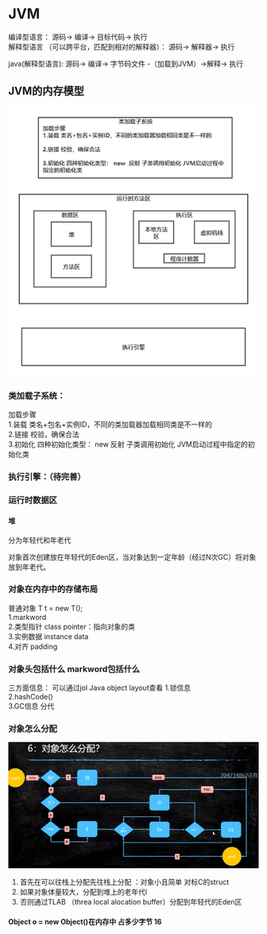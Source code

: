 # JVM
编译型语言：
源码-> 编译-> 目标代码-> 执行  
解释型语言 （可以跨平台，匹配到相对的解释器）：
源码-> 解释器-> 执行  

java(解释型语言):
源码-> 编译-> 字节码文件 -（加载到JVM）->解释-> 执行  


## JVM的内存模型
![jvm内存模型](../picture/JVM内存模型.png)
### 类加载子系统：  
加载步骤   
1.装载 类名+包名+实例ID，不同的类加载器加载相同类是不一样的  
 2.链接 校验，确保合法  
 3.初始化 四种初始化类型： new  反射 子类调用初始化 JVM启动过程中指定的初始化类  
### 执行引擎：（待完善）

### 运行时数据区

#### 堆
分为年轻代和年老代 

对象首次创建放在年轻代的Eden区，当对象达到一定年龄（经过N次GC）将对象放到年老代。


### 对象在内存中的存储布局
普通对象  T t = new T();  
1.markword   
2.类型指针   class pointer：指向对象的类   
3.实例数据 instance data   
4.对齐 padding

### 对象头包括什么 markword包括什么
三方面信息：  可以通过jol Java object layout查看
1.锁信息  
2.hashCode()  
3.GC信息 分代  

### 对象怎么分配
![对象分配过程](../picture/对象分配.PNG)
 1. 首先在可以往栈上分配先往栈上分配 ：对象小且简单 对标C的struct
 2. 如果对象体量较大，分配到堆上的老年代l
 3. 否则通过TLAB （threa local alocation buffer）分配到年轻代的Eden区
 
 #### Object o = new Object()在内存中 占多少字节 16